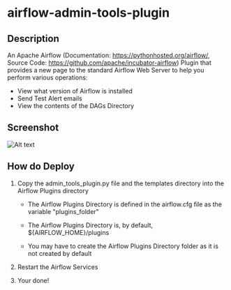 # airflow-admin-tools-plugin

## Description

An Apache Airflow (Documentation: https://pythonhosted.org/airflow/, Source Code: https://github.com/apache/incubator-airflow) Plugin that provides a new page to the standard Airflow Web Server to help you perform various operations:

* View what version of Airflow is installed
* Send Test Alert emails
* View the contents of the DAGs Directory

## Screenshot

![Alt text](https://github.com/rssanders3/airflow-admin-tools-plugin/blob/master/docs/images/screenshot.png?raw=true "Admin Tools Plugin Screenshot")

## How do Deploy
 
1. Copy the admin_tools_plugin.py file and the templates directory into the Airflow Plugins directory

    * The Airflow Plugins Directory is defined in the airflow.cfg file as the variable "plugins_folder"
    
    * The Airflow Plugins Directory is, by default, ${AIRFLOW_HOME}/plugins
    
    * You may have to create the Airflow Plugins Directory folder as it is not created by default
 
2. Restart the Airflow Services

3. Your done!
